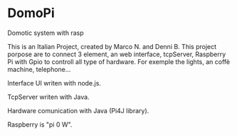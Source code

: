 # DomoPi
Domotic system with rasp

This is an Italian Project, created by Marco N. and Denni B.
This project porpose are to connect 3 element, an web interface, tcpServer, Raspberry Pi with Gpio to controll all type of hardware.
For exemple the lights, an coffè machine, telephone...


Interface UI writen with node.js.

TcpServer writen with Java.

Hardware comunication with Java (Pi4J library).

Raspberry is "pi 0 W".

